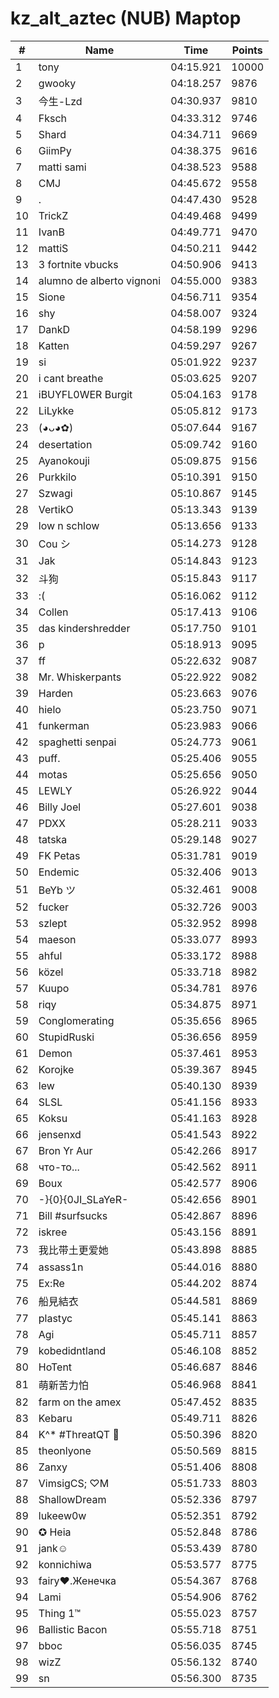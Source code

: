 # kz_alt_aztec (NUB) Maptop

|  # | Name | Time | Points |
|-------------- | -------------- | -------------- | -------------- | 
| 1 | tony | 04:15.921 | 10000 | 
| 2 | gwooky | 04:18.257 | 9876 | 
| 3 | 今生-Lzd | 04:30.937 | 9810 | 
| 4 | Fksch | 04:33.312 | 9746 | 
| 5 | Shard | 04:34.711 | 9669 | 
| 6 | GiimPy | 04:38.375 | 9616 | 
| 7 | matti sami | 04:38.523 | 9588 | 
| 8 | CMJ | 04:45.672 | 9558 | 
| 9 | . | 04:47.430 | 9528 | 
| 10 | TrickZ | 04:49.468 | 9499 | 
| 11 | IvanB | 04:49.771 | 9470 | 
| 12 | mattiS | 04:50.211 | 9442 | 
| 13 | 3 fortnite vbucks | 04:50.906 | 9413 | 
| 14 | alumno de alberto vignoni | 04:55.000 | 9383 | 
| 15 | Sione | 04:56.711 | 9354 | 
| 16 | shy | 04:58.007 | 9324 | 
| 17 | DankD | 04:58.199 | 9296 | 
| 18 | Katten | 04:59.297 | 9267 | 
| 19 | si | 05:01.922 | 9237 | 
| 20 | i cant breathe | 05:03.625 | 9207 | 
| 21 | iBUYFL0WER Burgit | 05:04.163 | 9178 | 
| 22 | LiLykke | 05:05.812 | 9173 | 
| 23 | (◕ᴗ◕✿) | 05:07.644 | 9167 | 
| 24 | desertation | 05:09.742 | 9160 | 
| 25 | Ayanokouji | 05:09.875 | 9156 | 
| 26 | Purkkilo | 05:10.391 | 9150 | 
| 27 | Szwagi | 05:10.867 | 9145 | 
| 28 | VertikO | 05:13.343 | 9139 | 
| 29 | low n schlow | 05:13.656 | 9133 | 
| 30 | Cou シ | 05:14.273 | 9128 | 
| 31 | Jak | 05:14.843 | 9123 | 
| 32 | 斗狗 | 05:15.843 | 9117 | 
| 33 | :( | 05:16.062 | 9112 | 
| 34 | Collen | 05:17.413 | 9106 | 
| 35 | das kindershredder | 05:17.750 | 9101 | 
| 36 | p | 05:18.913 | 9095 | 
| 37 | ff | 05:22.632 | 9087 | 
| 38 | Mr. Whiskerpants | 05:22.922 | 9082 | 
| 39 | Harden | 05:23.663 | 9076 | 
| 40 | hielo | 05:23.750 | 9071 | 
| 41 | funkerman | 05:23.983 | 9066 | 
| 42 | spaghetti senpai | 05:24.773 | 9061 | 
| 43 | puff. | 05:25.406 | 9055 | 
| 44 | motas | 05:25.656 | 9050 | 
| 45 | LEWLY | 05:26.922 | 9044 | 
| 46 | Billy Joel | 05:27.601 | 9038 | 
| 47 | PDXX | 05:28.211 | 9033 | 
| 48 | tatska | 05:29.148 | 9027 | 
| 49 | FK Petas | 05:31.781 | 9019 | 
| 50 | Endemic | 05:32.406 | 9013 | 
| 51 | BeYb ツ | 05:32.461 | 9008 | 
| 52 | fucker | 05:32.726 | 9003 | 
| 53 | szlept | 05:32.952 | 8998 | 
| 54 | maeson | 05:33.077 | 8993 | 
| 55 | ahful | 05:33.172 | 8988 | 
| 56 | közel | 05:33.718 | 8982 | 
| 57 | Kuupo | 05:34.781 | 8976 | 
| 58 | riqy | 05:34.875 | 8971 | 
| 59 | Conglomerating | 05:35.656 | 8965 | 
| 60 | StupidRuski | 05:36.656 | 8959 | 
| 61 | Demon | 05:37.461 | 8953 | 
| 62 | Korojke | 05:39.367 | 8945 | 
| 63 | lew | 05:40.130 | 8939 | 
| 64 | SLSL | 05:41.156 | 8933 | 
| 65 | Koksu | 05:41.163 | 8928 | 
| 66 | jensenxd | 05:41.543 | 8922 | 
| 67 | Bron Yr Aur | 05:42.266 | 8917 | 
| 68 | что-то... | 05:42.562 | 8911 | 
| 69 | Boux | 05:42.577 | 8906 | 
| 70 | -}{0}{0JI_SLaYeR- | 05:42.656 | 8901 | 
| 71 | Bill #surfsucks | 05:42.867 | 8896 | 
| 72 | iskree | 05:43.156 | 8891 | 
| 73 | 我比带土更爱她 | 05:43.898 | 8885 | 
| 74 | assass1n | 05:44.016 | 8880 | 
| 75 | Ex:Re | 05:44.202 | 8874 | 
| 76 | 船見結衣 | 05:44.581 | 8869 | 
| 77 | plastyc | 05:45.141 | 8863 | 
| 78 | Agi | 05:45.711 | 8857 | 
| 79 | kobedidntland | 05:46.108 | 8852 | 
| 80 | HoTent | 05:46.687 | 8846 | 
| 81 | 萌新苦力怕 | 05:46.968 | 8841 | 
| 82 | farm on the amex | 05:47.452 | 8835 | 
| 83 | Kebaru | 05:49.711 | 8826 | 
| 84 | K^* #ThreatQT 🥓 | 05:50.396 | 8820 | 
| 85 | theonlyone | 05:50.569 | 8815 | 
| 86 | Zanxy | 05:51.406 | 8808 | 
| 87 | VimsigCS; ♡M | 05:51.733 | 8803 | 
| 88 | ShallowDream | 05:52.336 | 8797 | 
| 89 | lukeew0w | 05:52.351 | 8792 | 
| 90 | ✪ Heia | 05:52.848 | 8786 | 
| 91 | jank☺ | 05:53.439 | 8780 | 
| 92 | konnichiwa | 05:53.577 | 8775 | 
| 93 | fairy♥.Женечка | 05:54.367 | 8768 | 
| 94 | Lami | 05:54.906 | 8762 | 
| 95 | Thing 1™ | 05:55.023 | 8757 | 
| 96 | Ballistic Bacon | 05:55.718 | 8751 | 
| 97 | bboc | 05:56.035 | 8745 | 
| 98 | wizZ | 05:56.132 | 8740 | 
| 99 | sn | 05:56.300 | 8735 | 

